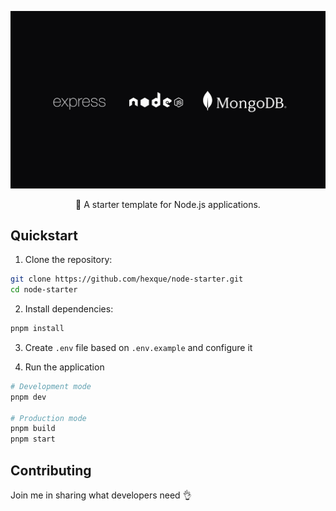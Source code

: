 ![Image](image.jpg)

<p align="center">
  🚀 A starter template for Node.js applications.
</p>

## Quickstart

1. Clone the repository:

```bash
git clone https://github.com/hexque/node-starter.git
cd node-starter
```

2. Install dependencies:

```bash
pnpm install
```

3. Create `.env` file based on `.env.example` and configure it

4. Run the application

```bash
# Development mode
pnpm dev

# Production mode
pnpm build
pnpm start
```

## Contributing

Join me in sharing what developers need 👌
